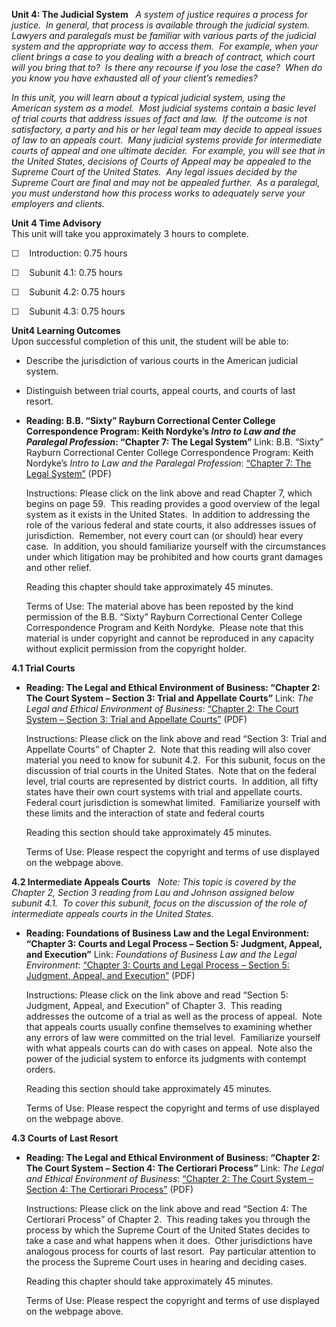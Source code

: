 **Unit 4: The Judicial System** <span id="4"></span> 
*A system of justice requires a process for justice.  In general, that
process is available through the judicial system.  Lawyers and
paralegals must be familiar with various parts of the judicial system
and the appropriate way to access them.  For example, when your client
brings a case to you dealing with a breach of contract, which court will
you bring that to?  Is there any recourse if you lose the case?  When do
you know you have exhausted all of your client’s remedies?*  
  
 *In this unit, you will learn about a typical judicial system, using
the American system as a model.  Most judicial systems contain a basic
level of trial courts that address issues of fact and law.  If the
outcome is not satisfactory, a party and his or her legal team may
decide to appeal issues of law to an appeals court.  Many judicial
systems provide for intermediate courts of appeal and one ultimate
decider.  For example, you will see that in the United States, decisions
of Courts of Appeal may be appealed to the Supreme Court of the United
States.  Any legal issues decided by the Supreme Court are final and may
not be appealed further.  As a paralegal, you must understand how this
process works to adequately serve your employers and clients.*

**Unit 4 Time Advisory**  
This unit will take you approximately 3 hours to complete.  
  
 ☐    Introduction: 0.75 hours  
  
 ☐    Subunit 4.1: 0.75 hours  
  
 ☐    Subunit 4.2: 0.75 hours  
  
 ☐    Subunit 4.3: 0.75 hours

**Unit4 Learning Outcomes**  
Upon successful completion of this unit, the student will be able to:
-   Describe the jurisdiction of various courts in the American judicial
    system.
-   Distinguish between trial courts, appeal courts, and courts of last
    resort. 

-   **Reading: B.B. “Sixty” Rayburn Correctional Center College
    Correspondence Program: Keith Nordyke’s *Intro to Law and the
    Paralegal Profession*: “Chapter 7: The Legal System”**
    Link: B.B. “Sixty” Rayburn Correctional Center College
    Correspondence Program: Keith Nordyke’s *Intro to Law and the
    Paralegal Profession*: [“Chapter 7: The Legal
    System”](http://www.saylor.org/site/wp-content/uploads/2013/02/PRDV301-IntroToLawandtheParalegalProfession.pdf)
    (PDF)  
      
     Instructions: Please click on the link above and read Chapter 7,
    which begins on page 59.  This reading provides a good overview of
    the legal system as it exists in the United States.  In addition to
    addressing the role of the various federal and state courts, it also
    addresses issues of jurisdiction.  Remember, not every court can (or
    should) hear every case.  In addition, you should familiarize
    yourself with the circumstances under which litigation may be
    prohibited and how courts grant damages and other relief.  
      
     Reading this chapter should take approximately 45 minutes.  
      
     Terms of Use: The material above has been reposted by the kind
    permission of the B.B. “Sixty” Rayburn Correctional Center College
    Correspondence Program and Keith Nordyke.  Please note that this
    material is under copyright and cannot be reproduced in any capacity
    without explicit permission from the copyright holder.

**4.1 Trial Courts** <span id="4.1"></span> 
-   **Reading: The Legal and Ethical Environment of Business: “Chapter
    2: The Court System – Section 3: Trial and Appellate Courts”**
    Link: *The Legal and Ethical Environment of Business*: [“Chapter 2:
    The Court System – Section 3: Trial and Appellate
    Courts”](http://www.saylor.org/site/wp-content/uploads/2012/10/PRDV301-4.1.pdf)
    (PDF)  
      
     Instructions: Please click on the link above and read “Section 3:
    Trial and Appellate Courts” of Chapter 2.  Note that this reading
    will also cover material you need to know for subunit 4.2.  For this
    subunit, focus on the discussion of trial courts in the United
    States.  Note that on the federal level, trial courts are
    represented by district courts.  In addition, all fifty states have
    their own court systems with trial and appellate courts.  Federal
    court jurisdiction is somewhat limited.  Familiarize yourself with
    these limits and the interaction of state and federal courts  
      
     Reading this section should take approximately 45 minutes.  
      
     Terms of Use: Please respect the copyright and terms of use
    displayed on the webpage above.

**4.2 Intermediate Appeals Courts** <span id="4.2"></span> 
*Note: This topic is covered by the Chapter 2, Section 3 reading from
Lau and Johnson assigned below subunit 4.1.  To cover this subunit,
focus on the discussion of the role of intermediate appeals courts in
the United States.*

-   **Reading: Foundations of Business Law and the Legal Environment:
    “Chapter 3: Courts and Legal Process – Section 5: Judgment, Appeal,
    and Execution”**
    Link: *Foundations of* *Business Law and the Legal Environment*:
    [“Chapter 3: Courts and Legal Process – Section 5: Judgment, Appeal,
    and
    Execution”](http://www.saylor.org/site/wp-content/uploads/2012/10/PRDV301-4.2.pdf)
    (PDF)  
      
     Instructions: Please click on the link above and read “Section 5:
    Judgment, Appeal, and Execution” of Chapter 3.  This reading
    addresses the outcome of a trial as well as the process of appeal. 
    Note that appeals courts usually confine themselves to examining
    whether any errors of law were committed on the trial level. 
    Familiarize yourself with what appeals courts can do with cases on
    appeal.  Note also the power of the judicial system to enforce its
    judgments with contempt orders.  
      
     Reading this section should take approximately 45 minutes.  
      
     Terms of Use: Please respect the copyright and terms of use
    displayed on the webpage above.

**4.3 Courts of Last Resort** <span id="4.3"></span> 
-   **Reading: The Legal and Ethical Environment of Business: “Chapter
    2: The Court System – Section 4: The Certiorari Process”**
    Link: *The Legal and Ethical Environment of Business*: [“Chapter 2:
    The Court System – Section 4: The Certiorari
    Process”](http://www.saylor.org/site/wp-content/uploads/2012/10/PRDV301-4.3.pdf)
    (PDF)  
      
     Instructions: Please click on the link above and read “Section 4:
    The Certiorari Process” of Chapter 2.  This reading takes you
    through the process by which the Supreme Court of the United States
    decides to take a case and what happens when it does.  Other
    jurisdictions have analogous process for courts of last resort.  Pay
    particular attention to the process the Supreme Court uses in
    hearing and deciding cases.  
      
     Reading this chapter should take approximately 45 minutes.  
      
     Terms of Use: Please respect the copyright and terms of use
    displayed on the webpage above.


